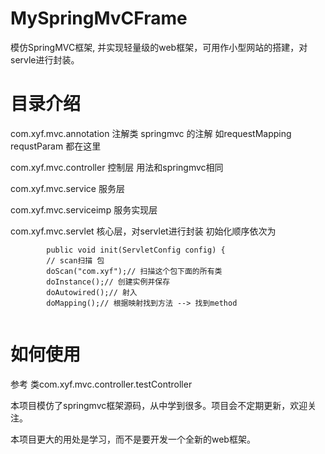# MySpringMvCFrame
模仿SpringMVC框架, 并实现轻量级的web框架，可用作小型网站的搭建，对servle进行封装。

<h1>目录介绍</h1>
<p>com.xyf.mvc.annotation 注解类 springmvc 的注解 如requestMapping requstParam 都在这里</p>
<p>com.xyf.mvc.controller 控制层 用法和springmvc相同</p>
<p>com.xyf.mvc.service  服务层</p>
<p>com.xyf.mvc.serviceimp  服务实现层</p>
<p>com.xyf.mvc.servlet    核心层，对servlet进行封装  初始化顺序依次为</br>
        
  <code>
        public void init(ServletConfig config) {
		// scan扫描 包
		doScan("com.xyf");// 扫描这个包下面的所有类
		doInstance();// 创建实例并保存
		doAutowired();// 射入
		doMapping();// 根据映射找到方法 --> 找到method
  </code>
            
<h1>如何使用</h1>
<p>参考 类com.xyf.mvc.controller.testController</p>
<p>本项目模仿了springmvc框架源码，从中学到很多。项目会不定期更新，欢迎关注。</p>
<p>本项目更大的用处是学习，而不是要开发一个全新的web框架。</p>
